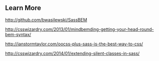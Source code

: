 ##  Learn More

http://github.com/bwasilewski/SassBEM

http://csswizardry.com/2013/01/mindbemding-getting-your-head-round-bem-syntax/

http://ianstormtaylor.com/oocss-plus-sass-is-the-best-way-to-css/

http://csswizardry.com/2014/01/extending-silent-classes-in-sass/
